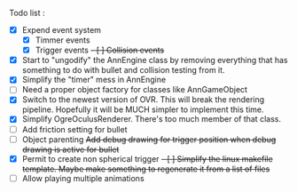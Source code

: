 
Todo list : 
- [x] Expend event system
    - [x] Timmer events
    - [x] Trigger events
<del>    - [ ] Collision events </del>
- [X] Start to "ungodify" the AnnEngine class by removing everything that has something to do with bullet and collision testing from it.
- [X] Simplify the "timer" mess in AnnEngine
- [ ] Need a proper object factory for classes like AnnGameObject
- [x] Switch to the newest version of OVR. This will break the rendering pipeline. Hopefully it will be MUCH simpler to implement this time.
- [x] Simplify OgreOculusRenderer. There's too much member of that class.
- [ ] Add friction setting for bullet
- [ ] Object parenting
<del> Add debug drawing for trigger position when debug drawing is active for bullet</del>
- [x] Permit to create non spherical trigger
<del>- [ ] Simplify the linux makefile template. Maybe make something to regenerate it from a list of files</del>
- [ ] Allow playing multiple animations
